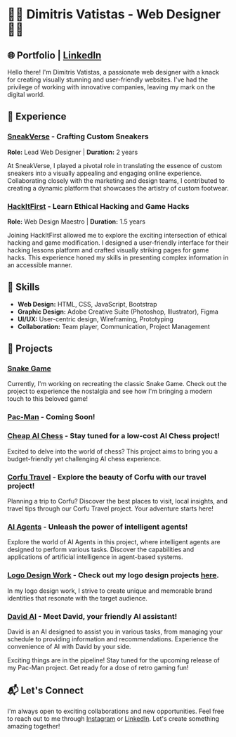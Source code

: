 # 👨‍💻 Dimitris Vatistas - Web Designer  👨‍💻

## 🌐 Portfolio | [LinkedIn](https://www.linkedin.com/in/dimitris-vatistas/)

Hello there! I'm Dimitris Vatistas, a passionate web designer with a knack for creating visually stunning and user-friendly websites. I've had the privilege of working with innovative companies, leaving my mark on the digital world.

## 🚀 Experience

### [SneakVerse](https://sneakverse.company.site) - Crafting Custom Sneakers

**Role:** Lead Web Designer | **Duration:** 2 years

At SneakVerse, I played a pivotal role in translating the essence of custom sneakers into a visually appealing and engaging online experience. Collaborating closely with the marketing and design teams, I contributed to creating a dynamic platform that showcases the artistry of custom footwear.

### [HackItFirst](https://techvat.000webhostapp.com/) - Learn Ethical Hacking and Game Hacks

**Role:** Web Design Maestro | **Duration:** 1.5 years

Joining HackItFirst allowed me to explore the exciting intersection of ethical hacking and game modification. I designed a user-friendly interface for their hacking lessons platform and crafted visually striking pages for game hacks. This experience honed my skills in presenting complex information in an accessible manner.

## 🎨 Skills

- **Web Design:** HTML, CSS, JavaScript, Bootstrap
- **Graphic Design:** Adobe Creative Suite (Photoshop, Illustrator), Figma
- **UI/UX:** User-centric design, Wireframing, Prototyping
- **Collaboration:** Team player, Communication, Project Management

## 🌟 Projects

### [Snake Game](https://github.com/vatistasdimitris/snakegame)

Currently, I'm working on recreating the classic Snake Game. Check out the project to experience the nostalgia and see how I'm bringing a modern touch to this beloved game!

### [Pac-Man](#) - Coming Soon!

### [Cheap AI Chess](https://github.com/vatistasdimitris/Cheap-AI-Chess) - Stay tuned for a low-cost AI Chess project! 

Excited to delve into the world of chess? This project aims to bring you a budget-friendly yet challenging AI chess experience.

### [Corfu Travel](https://vatistasdimitris.github.io/Corfu-Travel/) - Explore the beauty of Corfu with our travel project!

Planning a trip to Corfu? Discover the best places to visit, local insights, and travel tips through our Corfu Travel project. Your adventure starts here!

### [AI Agents](https://github.com/vatistasdimitris/AI-Agents) - Unleash the power of intelligent agents!

Explore the world of AI Agents in this project, where intelligent agents are designed to perform various tasks. Discover the capabilities and applications of artificial intelligence in agent-based systems.

### [Logo Design Work](https://vatistasdimitris.format.com/gallery#_) - Check out my logo design projects [here](https://vatistasdimitris.format.com/gallery#_).

In my logo design work, I strive to create unique and memorable brand identities that resonate with the target audience.

### [David AI](https://vatistasdimitris.zapier.app/page) - Meet David, your friendly AI assistant!

David is an AI designed to assist you in various tasks, from managing your schedule to providing information and recommendations. Experience the convenience of AI with David by your side.

Exciting things are in the pipeline! Stay tuned for the upcoming release of my Pac-Man project. Get ready for a dose of retro gaming fun!

## 📬 Let's Connect

I'm always open to exciting collaborations and new opportunities. Feel free to reach out to me through [Instagram](https://www.instagram.com/vatistasdimitris/)  or  [LinkedIn](https://www.linkedin.com/in/dimitris-vatistas/). Let's create something amazing together!
